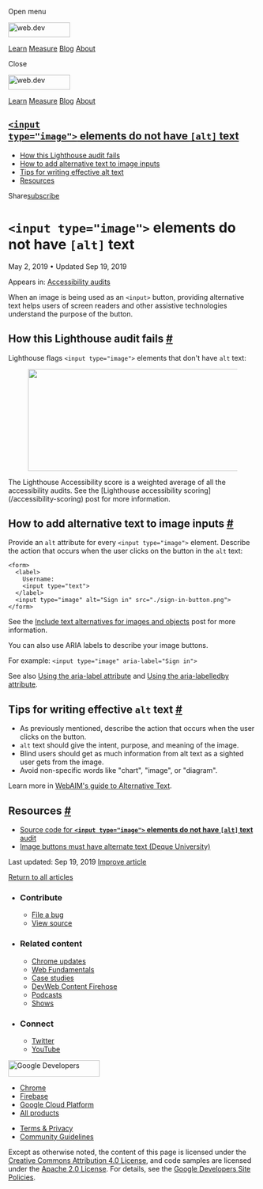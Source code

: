 <span class="w-tooltip w-tooltip--left">Open menu</span>

<a href="/" class="gc-analytics-event header-default__logo-link"><img src="/images/lockup.svg" alt="web.dev" class="header-default__logo" width="125" height="30" /></a>

<a href="/learn/" class="gc-analytics-event header-default__link">Learn</a> <a href="/measure/" class="gc-analytics-event header-default__link">Measure</a> <a href="/blog/" class="gc-analytics-event header-default__link">Blog</a> <a href="/about/" class="gc-analytics-event header-default__link">About</a>

<span class="w-tooltip">Close</span>

<a href="/" class="gc-analytics-event"><img src="/images/lockup.svg" alt="web.dev" class="drawer-default__logo" width="125" height="30" /></a>

<a href="/learn/" class="gc-analytics-event drawer-default__link">Learn</a> <a href="/measure/" class="gc-analytics-event drawer-default__link">Measure</a> <a href="/blog/" class="gc-analytics-event drawer-default__link">Blog</a> <a href="/about/" class="gc-analytics-event drawer-default__link">About</a>

<a href="#lesscodegreaterandltinput-typeandquotimageandquotandgtlesscodegreater-elements-do-not-have-lesscodegreateraltlesscodegreater-text" class="w-toc__header--link"><code>&lt;input type="image"&gt;</code> elements do not have <code>[alt]</code> text</a>
-----------------------------------------------------------------------------------------------------------------------------------------------------------------------------------------------------------------------------------------------------------------

-   [How this Lighthouse audit fails](#how-this-lighthouse-audit-fails)
-   [How to add alternative text to image inputs](#how-to-add-alternative-text-to-image-inputs)
-   [Tips for writing effective alt text](#tips-for-writing-effective-alt-text)
-   [Resources](#resources)

Share<a href="/newsletter/" class="gc-analytics-event w-actions__fab w-actions__fab--subscribe"><span>subscribe</span></a>

`<input type="image">` elements do not have `[alt]` text
========================================================

May 2, 2019 <span class="w-author__separator">•</span> Updated Sep 19, 2019

<span class="w-post-signpost__title">Appears in:</span> <a href="/lighthouse-accessibility" class="w-post-signpost__link">Accessibility audits</a>

When an image is being used as an `<input>` button, providing alternative text helps users of screen readers and other assistive technologies understand the purpose of the button.

How this Lighthouse audit fails <a href="#how-this-lighthouse-audit-fails" class="w-headline-link">#</a>
--------------------------------------------------------------------------------------------------------

Lighthouse flags `<input type="image">` elements that don't have `alt` text:

<figure><img src="https://web-dev.imgix.net/image/tcFciHGuF3MxnTr1y5ue01OGLBn2/3uac0DpUpqJCobLSo2Cy.png?auto=format" class="w-screenshot" sizes="(min-width: 800px) 800px, calc(100vw - 48px)" srcset="https://web-dev.imgix.net/image/tcFciHGuF3MxnTr1y5ue01OGLBn2/3uac0DpUpqJCobLSo2Cy.png?auto=format&amp;w=200 200w, https://web-dev.imgix.net/image/tcFciHGuF3MxnTr1y5ue01OGLBn2/3uac0DpUpqJCobLSo2Cy.png?auto=format&amp;w=228 228w, https://web-dev.imgix.net/image/tcFciHGuF3MxnTr1y5ue01OGLBn2/3uac0DpUpqJCobLSo2Cy.png?auto=format&amp;w=260 260w, https://web-dev.imgix.net/image/tcFciHGuF3MxnTr1y5ue01OGLBn2/3uac0DpUpqJCobLSo2Cy.png?auto=format&amp;w=296 296w, https://web-dev.imgix.net/image/tcFciHGuF3MxnTr1y5ue01OGLBn2/3uac0DpUpqJCobLSo2Cy.png?auto=format&amp;w=338 338w, https://web-dev.imgix.net/image/tcFciHGuF3MxnTr1y5ue01OGLBn2/3uac0DpUpqJCobLSo2Cy.png?auto=format&amp;w=385 385w, https://web-dev.imgix.net/image/tcFciHGuF3MxnTr1y5ue01OGLBn2/3uac0DpUpqJCobLSo2Cy.png?auto=format&amp;w=439 439w, https://web-dev.imgix.net/image/tcFciHGuF3MxnTr1y5ue01OGLBn2/3uac0DpUpqJCobLSo2Cy.png?auto=format&amp;w=500 500w, https://web-dev.imgix.net/image/tcFciHGuF3MxnTr1y5ue01OGLBn2/3uac0DpUpqJCobLSo2Cy.png?auto=format&amp;w=571 571w, https://web-dev.imgix.net/image/tcFciHGuF3MxnTr1y5ue01OGLBn2/3uac0DpUpqJCobLSo2Cy.png?auto=format&amp;w=650 650w, https://web-dev.imgix.net/image/tcFciHGuF3MxnTr1y5ue01OGLBn2/3uac0DpUpqJCobLSo2Cy.png?auto=format&amp;w=741 741w, https://web-dev.imgix.net/image/tcFciHGuF3MxnTr1y5ue01OGLBn2/3uac0DpUpqJCobLSo2Cy.png?auto=format&amp;w=845 845w, https://web-dev.imgix.net/image/tcFciHGuF3MxnTr1y5ue01OGLBn2/3uac0DpUpqJCobLSo2Cy.png?auto=format&amp;w=964 964w, https://web-dev.imgix.net/image/tcFciHGuF3MxnTr1y5ue01OGLBn2/3uac0DpUpqJCobLSo2Cy.png?auto=format&amp;w=1098 1098w, https://web-dev.imgix.net/image/tcFciHGuF3MxnTr1y5ue01OGLBn2/3uac0DpUpqJCobLSo2Cy.png?auto=format&amp;w=1252 1252w, https://web-dev.imgix.net/image/tcFciHGuF3MxnTr1y5ue01OGLBn2/3uac0DpUpqJCobLSo2Cy.png?auto=format&amp;w=1428 1428w, https://web-dev.imgix.net/image/tcFciHGuF3MxnTr1y5ue01OGLBn2/3uac0DpUpqJCobLSo2Cy.png?auto=format&amp;w=1600 1600w" width="800" height="206" /></figure>The Lighthouse Accessibility score is a weighted average of all the accessibility audits. See the [Lighthouse accessibility scoring](/accessibility-scoring) post for more information.

How to add alternative text to image inputs <a href="#how-to-add-alternative-text-to-image-inputs" class="w-headline-link">#</a>
--------------------------------------------------------------------------------------------------------------------------------

Provide an `alt` attribute for every `<input type="image">` element. Describe the action that occurs when the user clicks on the button in the `alt` text:

    <form>
      <label>
        Username:
        <input type="text">
      </label>
      <input type="image" alt="Sign in" src="./sign-in-button.png">
    </form>

See the [Include text alternatives for images and objects](/labels-and-text-alternatives#include-text-alternatives-for-images-and-objects) post for more information.

You can also use ARIA labels to describe your image buttons.

For example: `<input type="image" aria-label="Sign in">`

See also [Using the aria-label attribute](https://developer.mozilla.org/en-US/docs/Web/Accessibility/ARIA/ARIA_Techniques/Using_the_aria-label_attribute) and [Using the aria-labelledby attribute](https://developer.mozilla.org/en-US/docs/Web/Accessibility/ARIA/ARIA_Techniques/Using_the_aria-labelledby_attribute).

Tips for writing effective `alt` text <a href="#tips-for-writing-effective-alt-text" class="w-headline-link">#</a>
------------------------------------------------------------------------------------------------------------------

-   As previously mentioned, describe the action that occurs when the user clicks on the button.
-   `alt` text should give the intent, purpose, and meaning of the image.
-   Blind users should get as much information from alt text as a sighted user gets from the image.
-   Avoid non-specific words like "chart", "image", or "diagram".

Learn more in [WebAIM's guide to Alternative Text](https://webaim.org/techniques/alttext/).

Resources <a href="#resources" class="w-headline-link">#</a>
------------------------------------------------------------

-   [Source code for **`<input type="image">` elements do not have `[alt]` text** audit](https://github.com/GoogleChrome/lighthouse/blob/master/lighthouse-core/audits/accessibility/input-image-alt.js)
-   [Image buttons must have alternate text (Deque University)](https://dequeuniversity.com/rules/axe/3.3/input-image-alt)

<span class="w-mr--sm">Last updated: Sep 19, 2019 </span>[Improve article](https://github.com/GoogleChrome/web.dev/blob/master/src/site/content/en/lighthouse-accessibility/input-image-alt/index.md)

<a href="/lighthouse-accessibility" class="gc-analytics-event w-article-navigation__link w-article-navigation__link--back w-article-navigation__link--single">Return to all articles</a>

-   ### Contribute

    -   <a href="https://github.com/GoogleChrome/web.dev/issues/new?assignees=&amp;labels=bug&amp;template=bug_report.md&amp;title=" class="w-footer__linkbox-link">File a bug</a>
    -   <a href="https://github.com/googlechrome/web.dev" class="w-footer__linkbox-link">View source</a>

-   ### Related content

    -   <a href="https://blog.chromium.org/" class="w-footer__linkbox-link">Chrome updates</a>
    -   <a href="https://developers.google.com/web/" class="w-footer__linkbox-link">Web Fundamentals</a>
    -   <a href="https://developers.google.com/web/showcase/" class="w-footer__linkbox-link">Case studies</a>
    -   <a href="https://devwebfeed.appspot.com/" class="w-footer__linkbox-link">DevWeb Content Firehose</a>
    -   <a href="/podcasts/" class="w-footer__linkbox-link">Podcasts</a>
    -   <a href="/shows/" class="w-footer__linkbox-link">Shows</a>

-   ### Connect

    -   <a href="https://www.twitter.com/ChromiumDev" class="w-footer__linkbox-link">Twitter</a>
    -   <a href="https://www.youtube.com/user/ChromeDevelopers" class="w-footer__linkbox-link">YouTube</a>

<a href="https://developers.google.com/" class="w-footer__utility-logo-link"><img src="/images/lockup-color.png" alt="Google Developers" class="w-footer__utility-logo" width="185" height="33" /></a>

-   <a href="https://developer.chrome.com/" class="w-footer__utility-link">Chrome</a>
-   <a href="https://firebase.google.com/" class="w-footer__utility-link">Firebase</a>
-   <a href="https://cloud.google.com/" class="w-footer__utility-link">Google Cloud Platform</a>
-   <a href="https://developers.google.com/products" class="w-footer__utility-link">All products</a>

<!-- -->

-   <a href="https://policies.google.com/" class="w-footer__utility-link">Terms &amp; Privacy</a>
-   <a href="/community-guidelines/" class="w-footer__utility-link">Community Guidelines</a>

Except as otherwise noted, the content of this page is licensed under the [Creative Commons Attribution 4.0 License](https://creativecommons.org/licenses/by/4.0/), and code samples are licensed under the [Apache 2.0 License](https://www.apache.org/licenses/LICENSE-2.0). For details, see the [Google Developers Site Policies](https://developers.google.com/terms/site-policies).
